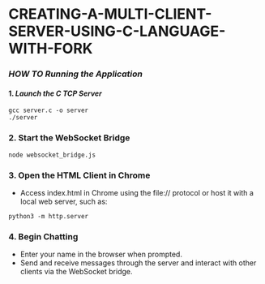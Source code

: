 # CREATING-A-MULTI-CLIENT-SERVER-USING-C-LANGUAGE-WITH-FORK
### *HOW TO Running the Application*

#### 1. *Launch the C TCP Server*
   ```
   gcc server.c -o server
   ./server
   ```
### 2. Start the WebSocket Bridge
  ```
  node websocket_bridge.js
  ```
### 3. Open the HTML Client in Chrome
-  Access index.html in Chrome using the file:// protocol or host it with a local web server, such as:
  ```
  python3 -m http.server
  ```
### 4. Begin Chatting
-  Enter your name in the browser when prompted.
-  Send and receive messages through the server and interact with other clients via the WebSocket bridge.
